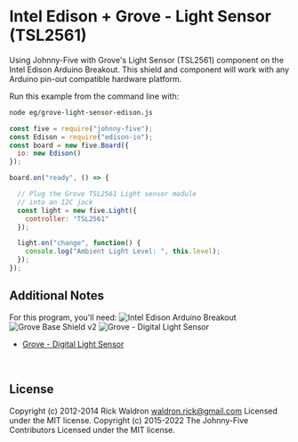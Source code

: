 <!--remove-start-->

# Intel Edison + Grove - Light Sensor (TSL2561)

<!--remove-end-->


Using Johnny-Five with Grove's Light Sensor (TSL2561) component on the Intel Edison Arduino Breakout. This shield and component will work with any Arduino pin-out compatible hardware platform.







Run this example from the command line with:
```bash
node eg/grove-light-sensor-edison.js
```


```javascript
const five = require("johnny-five");
const Edison = require("edison-io");
const board = new five.Board({
  io: new Edison()
});

board.on("ready", () => {

  // Plug the Grove TSL2561 Light sensor module
  // into an I2C jack
  const light = new five.Light({
    controller: "TSL2561"
  });

  light.on("change", function() {
    console.log("Ambient Light Level: ", this.level);
  });
});

```








## Additional Notes
For this program, you'll need:
![Intel Edison Arduino Breakout](https://cdn.sparkfun.com//assets/parts/1/0/1/3/9/13097-06.jpg)
![Grove Base Shield v2](http://www.seeedstudio.com/depot/images/product/base%20shield%20V2_01.jpg)
![Grove - Digital Light Sensor](http://www.seeedstudio.com/depot/images/101020030%201.jpg)
- [Grove - Digital Light Sensor](http://www.seeedstudio.com/depot/Grove-Digital-Light-Sensor-p-1281.html)

&nbsp;

<!--remove-start-->

## License
Copyright (c) 2012-2014 Rick Waldron <waldron.rick@gmail.com>
Licensed under the MIT license.
Copyright (c) 2015-2022 The Johnny-Five Contributors
Licensed under the MIT license.

<!--remove-end-->
